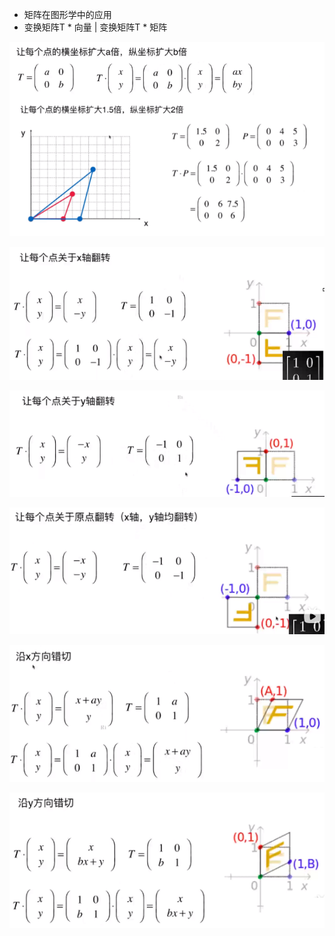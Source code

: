- 矩阵在图形学中的应用
- 变换矩阵T  * 向量  | 变换矩阵T  * 矩阵

![](../photo/Pasted%20image%2020240208203150.png)

![](../photo/Pasted%20image%2020240208203225.png)

![](../photo/Pasted%20image%2020240208203347.png)

![](../photo/Pasted%20image%2020240208203417.png)

![](../photo/Pasted%20image%2020240208203514.png)

![](../photo/Pasted%20image%2020240208203542.png)
